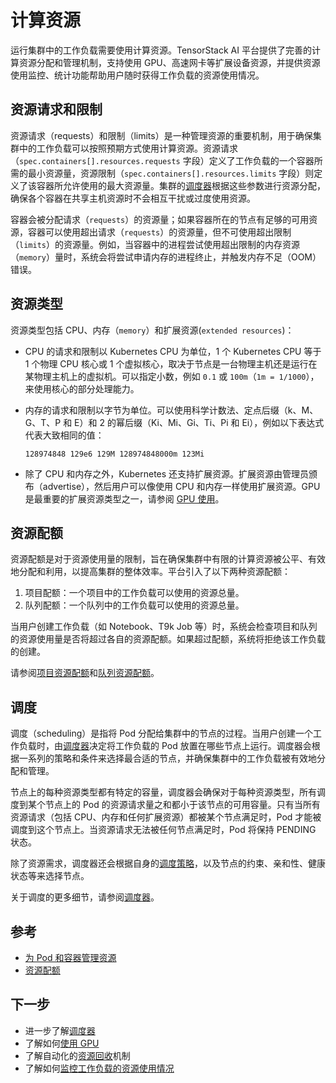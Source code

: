 # 计算资源

运行集群中的工作负载需要使用计算资源。TensorStack AI 平台提供了完善的计算资源分配和管理机制，支持使用 GPU、高速网卡等扩展设备资源，并提供资源使用监控、统计功能帮助用户随时获得工作负载的资源使用情况。

## 资源请求和限制

资源请求（requests）和限制（limits）是一种管理资源的重要机制，用于确保集群中的工作负载可以按照预期方式使用计算资源。资源请求（`spec.containers[].resources.requests` 字段）定义了工作负载的一个容器所需的最小资源量，资源限制（`spec.containers[].resources.limits` 字段）则定义了该容器所允许使用的最大资源量。集群的[调度器](./scheduler/index.md)根据这些参数进行资源分配，确保各个容器在共享主机资源时不会相互干扰或过度使用资源。

容器会被分配请求（`requests`）的资源量；如果容器所在的节点有足够的可用资源，容器可以使用超出请求（`requests`）的资源量，但不可使用超出限制（`limits`）的资源量。例如，当容器中的进程尝试使用超出限制的内存资源（`memory`）量时，系统会将尝试申请内存的进程终止，并触发内存不足（OOM）错误。

## 资源类型

资源类型包括 CPU、内存（`memory`）和扩展资源(`extended resources`)：

* CPU 的请求和限制以 Kubernetes CPU 为单位，1 个 Kubernetes CPU 等于 1 个物理 CPU 核心或 1 个虚拟核心，取决于节点是一台物理主机还是运行在某物理主机上的虚拟机。可以指定小数，例如 `0.1` 或 `100m`（`1m = 1/1000`），来使用核心的部分处理能力。
* 内存的请求和限制以字节为单位。可以使用科学计数法、定点后缀（k、M、G、T、P 和 E）和 2 的幂后缀（Ki、Mi、Gi、Ti、Pi 和 Ei），例如以下表达式代表大致相同的值：

    ```128974848 129e6 129M 128974848000m 123Mi```

* 除了 CPU 和内存之外，Kubernetes 还支持扩展资源。扩展资源由管理员颁布（advertise），然后用户可以像使用 CPU 和内存一样使用扩展资源。GPU 是最重要的扩展资源类型之一，请参阅 [GPU 使用](./gpu-usage.md)。

## 资源配额

资源配额是对于资源使用量的限制，旨在确保集群中有限的计算资源被公平、有效地分配和利用，以提高集群的整体效率。平台引入了以下两种资源配额：

1. 项目配额：一个项目中的工作负载可以使用的资源总量。
2. 队列配额：一个队列中的工作负载可以使用的资源总量。

当用户创建工作负载（如 Notebook、T9k Job 等）时，系统会检查项目和队列的资源使用量是否将超过各自的资源配额。如果超过配额，系统将拒绝该工作负载的创建。

请参阅[项目资源配额](../security/project.md#资源配额与配额模版)和[队列资源配额](./scheduler/queue.md#资源配额)。

## 调度

调度（scheduling）是指将 Pod 分配给集群中的节点的过程。当用户创建一个工作负载时，由[调度器](./scheduler/index.md)决定将工作负载的 Pod 放置在哪些节点上运行。调度器会根据一系列的策略和条件来选择最合适的节点，并确保集群中的工作负载被有效地分配和管理。

节点上的每种资源类型都有特定的容量，调度器会确保对于每种资源类型，所有调度到某个节点上的 Pod 的资源请求量之和都小于该节点的可用容量。只有当所有资源请求（包括 CPU、内存和任何扩展资源）都被某个节点满足时，Pod 才能被调度到这个节点上。当资源请求无法被任何节点满足时，Pod 将保持 PENDING 状态。

除了资源需求，调度器还会根据自身的[调度策略](./scheduler/scheduling-policy.md)，以及节点的约束、亲和性、健康状态等来选择节点。

关于调度的更多细节，请参阅[调度器](./scheduler/index.md)。

## 参考

* <a target="_blank" rel="noopener noreferrer" href="https://kubernetes.io/zh-cn/docs/concepts/configuration/manage-resources-containers/">为 Pod 和容器管理资源</a>
* <a target="_blank" rel="noopener noreferrer" href="https://kubernetes.io/zh-cn/docs/concepts/policy/resource-quotas/">资源配额</a>

## 下一步

* 进一步了解[调度器](./scheduler/index.md)
* 了解如何[使用 GPU](./gpu-usage.md)
* 了解自动化的[资源回收](./reclaim.md)机制
* 了解如何[监控工作负载的资源使用情况](./resources-monitoring.md)
